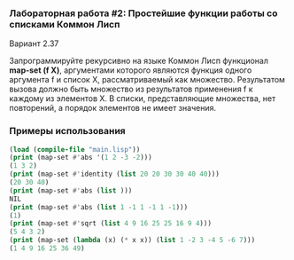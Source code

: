 ### Лабораторная работа #2: Простейшие функции работы со списками Коммон Лисп ###

Вариант 2.37

Запрограммируйте рекурсивно на языке Коммон Лисп функционал **map-set (f X)**, аргументами которого являются функция одного аргумента f и список X, рассматриваемый как множество. Результатом вызова должно быть множество из результатов применения f к каждому из элементов X. В списки, представляющие множества, нет повторений, а порядок элементов не имеет значения.

### Примеры использования ###
```lisp
(load (compile-file "main.lisp"))
(print (map-set #'abs '(1 2 -3 -2)))
(1 3 2) 
(print (map-set #'identity (list 20 20 30 30 40 40)))
(20 30 40) 
(print (map-set #'abs (list )))
NIL 
(print (map-set #'abs (list 1 -1 1 -1 1 -1)))
(1) 
(print (map-set #'sqrt (list 4 9 16 25 25 16 9 4)))
(5 4 3 2) 
(print (map-set (lambda (x) (* x x)) (list 1 -2 3 -4 5 -6 7)))
(1 4 9 16 25 36 49)
```